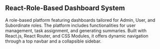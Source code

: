 ## React-Role-Based Dashboard System 
A role-based platform featuring dashboards tailored for Admin, User, and Subordinate roles. The platform includes functionalities for user management, task assignment, and generating summaries. Built with React.js, React Router, and CSS Modules, it offers dynamic navigation through a top navbar and a collapsible sidebar.
